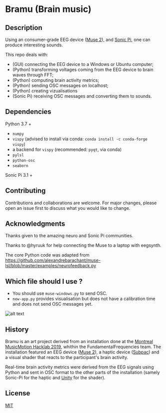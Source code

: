 # Bramu (Brain music)


## Description

Using an consumer-grade EEG device ([Muse 2](https://choosemuse.com/muse-2/)), and [Sonic Pi](https://sonic-pi.net/), one can produce interesting sounds.


This repo deals with:
- (GUI) connecting the EEG device to a Windows or Ubuntu computer;
- (Python) transforming voltages coming from the EEG device to brain waves through FFT;
- (Python) computing brain activity metrics;
- (Python) sending OSC messages on localhost;
- (Python) creating vizualisations 
- (Sonic Pi) receiving OSC messages and converting them to sounds.

## Dependencies

Python 3.7 +
- `numpy`
- `vispy` (advised to install via conda: `conda install -c conda-forge vispy`)
- a backend for `vispy` (recommended: `pyqt`, via conda)
- `pylsl`
- `python-osc`
- `seaborn`

Sonic Pi 3.1 +

## Contributing
Contributions and collaborations are welcome. For major changes, please open an issue first to discuss what you would like to change.

## Acknowledgments
Thanks given to the amazing neuro and Sonic Pi communities.

Thanks to @hyruuk for help connecting the Muse to a laptop with eegsynth.

The core Python code was adapted from https://github.com/alexandrebarachant/muse-lsl/blob/master/examples/neurofeedback.py

## Which file should I use ? 

 - You should use `muse-windows.py` to send OSC.
 - `new-app.py` provides visualisation but does not have a calibration time and does not send OSC messages yet.

![alt text](new-vis.png "Visualisation of `new-app.py`")

## History

Bramu is an art project derived from an installation done at the [Montreal MusicMotion Hacklab 2019](https://musicmotion.org/hacklab-en), whithin the FundamentalFrequencies team. The installation featured an EEG device ([Muse 2](https://choosemuse.com/muse-2/)), a haptic device ([Subpac](https://subpac.com/)) and a visual shader that reacts to the participant's brain activity.

Real-time brain activity metrics were derived from the EEG signals using Python and sent in OSC format to the other parts of the installation (samely Sonic-Pi for the haptic and [Unity](https://unity.com/) for the shader).

## License
[MIT](https://choosealicense.com/licenses/mit/)